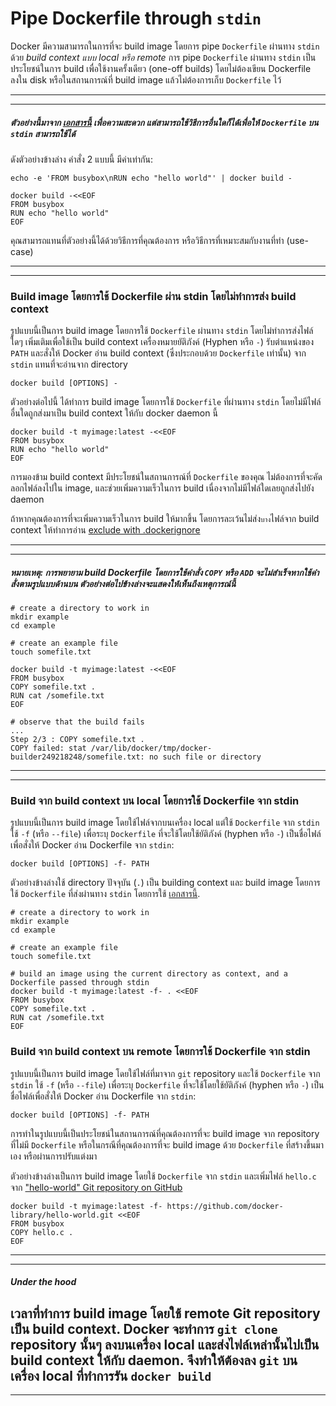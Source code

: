 # Pipe Dockerfile through `stdin`

Docker มีความสามารถในการที่จะ build image โดยการ pipe `Dockerfile` ผ่านทาง `stdin` ด้วย *build context แบบ local หรือ remote* การ pipe `Dockerfile` ผ่านทาง `stdin` เป็นประโยชน์ในการ build เพื่อใช้งานครั้งเดียว (one-off builds) โดยไม่ต้องเขียน Dockerfile ลงใน disk หรือในสถานการณ์ที่ build image แล้วไม่ต้องการเก็บ `Dockerfile` ไว้

------
------
##### ตัวอย่างนี้มาจาก [เอกสารนี้](http://tldp.org/LDP/abs/html/here-docs.html) เพื่อความสะดวก แต่สามารถใช้วิธีการอื่นใดก็ได้เพื่อให้ `Dockerfile` บน `stdin` สามารถใช้ได้

ดังตัวอย่างข้างล่าง คำสั่ง 2 แบบนี้ มีค่าเท่ากัน:

```
echo -e 'FROM busybox\nRUN echo "hello world"' | docker build -
```
```
docker build -<<EOF
FROM busybox
RUN echo "hello world"
EOF
```

คุณสามารถแทนที่ตัวอย่างนี้ได้ด้วยวิธีการที่คุณต้องการ หรือวิธีการที่เหมาะสมกับงานที่ทำ (use-case)

------
------


### Build image โดยการใช้ Dockerfile ผ่าน stdin โดยไม่ทำการส่ง build context

รูปแบบนี้เป็นการ build image โดยการใช้ `Dockerfile` ผ่านทาง `stdin` โดยไม่ทำการส่งไฟล์ใดๆ เพิ่มเติมเพื่อใช้เป็น build context เครื่องหมายยัติภังค์ (Hyphen หรือ `-`) รับตำแหน่งของ `PATH` และสั่งให้ Docker อ่าน build context (ซึ่งประกอบด้วย `Dockerfile` เท่านั้น) จาก `stdin` แทนที่จะอ่านจาก directory

```
docker build [OPTIONS] -
```

ตัวอย่างต่อไปนี้ ได้ทำการ build image โดยการใช้ `Dockerfile` ที่ผ่านทาง `stdin` โดยไม่มีไฟล์อื่นใดถูกส่งมาเป็น build context ให้กับ docker daemon นี้ 

```
docker build -t myimage:latest -<<EOF
FROM busybox
RUN echo "hello world"
EOF
```

การมองข้าม build context มีประโยชน์ในสถานการณ์ที่ `Dockerfile` ของคุณ ไม่ต้องการที่จะคัดลอกไฟล์ลงไปใน image, และช่วยเพิ่มความเร็วในการ build เนื่องจากไม่มีไฟล์ใดเลยถูกส่งไปยัง daemon

ถ้าหากคุณต้องการที่จะเพิ่มความเร็วในการ build ให้มากขึ้น โดยการละเว้นไม่ส่ง`บาง`ไฟล์จาก build context ให้ทำการอ่าน [exclude with .dockerignore](#exclude-with-dockerignore)

------
------
##### **หมายเหตุ**: การพยายาม build Dockerfile โดยการใช้คำสั่ง `COPY` หรือ `ADD` จะไม่สำเร็จหากใช้คำสั่งตามรูปแบบด้านบน ตัวอย่างต่อไปข้างล่างจะแสดงให้เห็นถึงเหตุการณ์นี้
```
# create a directory to work in
mkdir example
cd example

# create an example file
touch somefile.txt

docker build -t myimage:latest -<<EOF
FROM busybox
COPY somefile.txt .
RUN cat /somefile.txt
EOF

# observe that the build fails
...
Step 2/3 : COPY somefile.txt .
COPY failed: stat /var/lib/docker/tmp/docker-builder249218248/somefile.txt: no such file or directory
```
------
------

### Build จาก build context บน local โดยการใช้ Dockerfile จาก stdin

รูปแบบนี้เป็นการ build image โดยใช้ไฟล์จากบนเครื่อง local แต่ใช้ `Dockerfile` จาก `stdin` ใช้ `-f` (หรือ `--file`) เพื่อระบุ `Dockerfile` ที่จะใช้โดยใช้ยัติภังค์ (hyphen หรือ `-`) เป็นชื่อไฟล์เพื่อสั่งให้ Docker อ่าน Dockerfile จาก `stdin`:

```
docker build [OPTIONS] -f- PATH
```

ตัวอย่างข้างล่างใช้ directory ปัจจุบัน (`.`) เป็น building context และ build image โดยการใช้ `Dockerfile` ที่ส่งผ่านทาง `stdin` โดยการใช้ [เอกสารนี้](http://tldp.org/LDP/abs/html/here-docs.html).

```
# create a directory to work in
mkdir example
cd example

# create an example file
touch somefile.txt

# build an image using the current directory as context, and a Dockerfile passed through stdin
docker build -t myimage:latest -f- . <<EOF
FROM busybox
COPY somefile.txt .
RUN cat /somefile.txt
EOF
```

### Build จาก build context บน remote โดยการใช้ Dockerfile จาก stdin

รูปแบบนี้เป็นการ build image โดยใช้ไฟล์ที่มาจาก `git` repository และใช้ `Dockerfile` จาก `stdin` ใช้ `-f` (หรือ `--file`) เพื่อระบุ `Dockerfile` ที่จะใช้โดยใช้ยัติภังค์ (hyphen หรือ `-`) เป็นชื่อไฟล์เพื่อสั่งให้ Docker อ่าน Dockerfile จาก `stdin`:

```
docker build [OPTIONS] -f- PATH
```

การทำในรูปแบบนี้เป็นประโยชน์ในสถานการณ์ที่คุณต้องการที่จะ build image จาก repository ที่ไม่มี `Dockerfile` หรือในกรณีที่คุณต้องการที่จะ build image ด้วย `Dockerfile` ที่สร้างขึ้นมาเอง หรือผ่านการปรับแต่งมา

ตัวอย่างข้างล่างเป็นการ build image โดยใช้ `Dockerfile` จาก `stdin` และเพิ่มไฟล์ `hello.c` จาก ["hello-world" Git repository on GitHub](https://github.com/docker-library/hello-world)

```
docker build -t myimage:latest -f- https://github.com/docker-library/hello-world.git <<EOF
FROM busybox
COPY hello.c .
EOF
```

------
------
##### Under the hood

เวลาที่ทำการ build image โดยใช้ remote Git repository เป็น build context. Docker จะทำการ `git clone` repository นั้นๆ ลงบนเครื่อง local และส่งไฟล์เหล่านั้นไปเป็น build context ให้กับ daemon. จึงทำให้ต้องลง `git` บนเครื่อง local ที่ทำการรัน `docker build`
------
------
